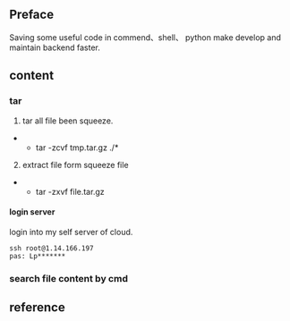 ## Preface 

Saving some useful code in  commend、shell、 python  make develop and maintain backend  faster.



## content 

### tar
1.   tar all file been squeeze.
- + tar -zcvf tmp.tar.gz ./*
2.  extract file form squeeze file
- + tar -zxvf file.tar.gz


#### login server 
login into my self server  of cloud.
```shell 
ssh root@1.14.166.197
pas: Lp*******
```
###  search file content by cmd


## reference
